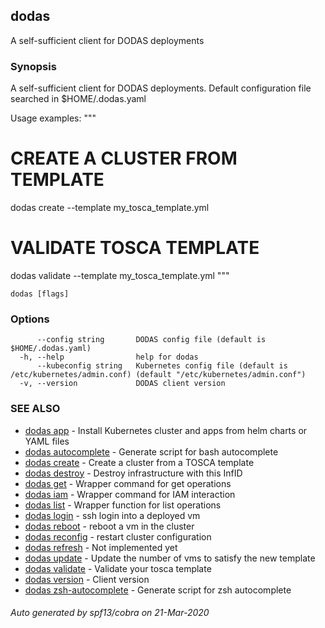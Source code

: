 ## dodas

A self-sufficient client for DODAS deployments

### Synopsis

A self-sufficient client for DODAS deployments.
Default configuration file searched in $HOME/.dodas.yaml

Usage examples:
"""
# CREATE A CLUSTER FROM TEMPLATE
dodas create --template my_tosca_template.yml

# VALIDATE TOSCA TEMPLATE
dodas validate --template my_tosca_template.yml
"""

```
dodas [flags]
```

### Options

```
      --config string       DODAS config file (default is $HOME/.dodas.yaml)
  -h, --help                help for dodas
      --kubeconfig string   Kubernetes config file (default is /etc/kubernetes/admin.conf) (default "/etc/kubernetes/admin.conf")
  -v, --version             DODAS client version
```

### SEE ALSO

* [dodas app](dodas_app.md)	 - Install Kubernetes cluster and apps from helm charts or YAML files
* [dodas autocomplete](dodas_autocomplete.md)	 - Generate script for bash autocomplete
* [dodas create](dodas_create.md)	 - Create a cluster from a TOSCA template
* [dodas destroy](dodas_destroy.md)	 - Destroy infrastructure with this InfID
* [dodas get](dodas_get.md)	 - Wrapper command for get operations
* [dodas iam](dodas_iam.md)	 - Wrapper command for IAM interaction
* [dodas list](dodas_list.md)	 - Wrapper function for list operations
* [dodas login](dodas_login.md)	 - ssh login into a deployed vm
* [dodas reboot](dodas_reboot.md)	 - reboot a vm in the cluster
* [dodas reconfig](dodas_reconfig.md)	 - restart cluster configuration
* [dodas refresh](dodas_refresh.md)	 - Not implemented yet
* [dodas update](dodas_update.md)	 - Update the number of vms to satisfy the new template
* [dodas validate](dodas_validate.md)	 - Validate your tosca template
* [dodas version](dodas_version.md)	 - Client version
* [dodas zsh-autocomplete](dodas_zsh-autocomplete.md)	 - Generate script for zsh autocomplete

###### Auto generated by spf13/cobra on 21-Mar-2020

